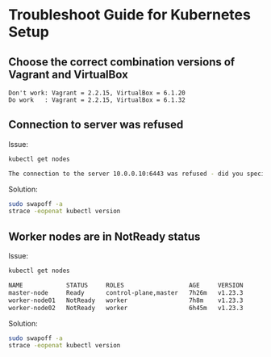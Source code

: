 
# Troubleshoot Guide for Kubernetes Setup

## Choose the correct combination versions of Vagrant and VirtualBox

```
Don't work: Vagrant = 2.2.15, VirtualBox = 6.1.20
Do work   : Vagrant = 2.2.15, VirtualBox = 6.1.32
```

## Connection to server was refused

Issue:
```sh
kubectl get nodes

The connection to the server 10.0.0.10:6443 was refused - did you specify the right host or port?
```

Solution:
```sh
sudo swapoff -a
strace -eopenat kubectl version
```

## Worker nodes are in NotReady status

Issue:
```sh
kubectl get nodes

NAME            STATUS     ROLES                  AGE     VERSION
master-node     Ready      control-plane,master   7h26m   v1.23.3
worker-node01   NotReady   worker                 7h8m    v1.23.3
worker-node02   NotReady   worker                 6h45m   v1.23.3
```

Solution:
```sh
sudo swapoff -a
strace -eopenat kubectl version
```